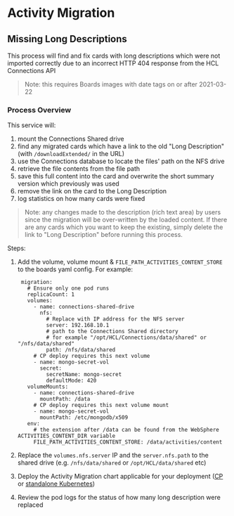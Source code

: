 # Activity Migration

## Missing Long Descriptions

This process will find and fix cards with long descriptions which were not imported correctly due to an incorrect HTTP 404 response from the HCL Connections API
> Note: this requires Boards images with date tags on or after 2021-03-22

### Process Overview

This service will:

1. mount the Connections Shared drive
1. find any migrated cards which have a link to the old "Long Description" (with `/downloadExtended/` in the URL)
1. use the Connections database to locate the files' path on the NFS drive
1. retrieve the file contents from the file path
1. save this full content into the card and overwrite the short summary version which previously was used
1. remove the link on the card to the Long Description
1. log statistics on how many cards were fixed

> Note: any changes made to the description (rich text area) by users since the migration will be over-written by the loaded content. If there are any cards which you want to keep the existing, simply delete the link to "Long Description" before running this process.

Steps:

1. Add the volume, volume mount & `FILE_PATH_ACTIVITIES_CONTENT_STORE` to the boards yaml config. For example:

        migration:
          # Ensure only one pod runs
          replicaCount: 1
          volumes:
            - name: connections-shared-drive
              nfs: 
                # Replace with IP address for the NFS server
                server: 192.168.10.1
                # path to the Connections Shared directory
                # for example "/opt/HCL/Connections/data/shared" or "/nfs/data/shared"
                path: /nfs/data/shared
            # CP deploy requires this next volume
            - name: mongo-secret-vol
              secret:
                secretName: mongo-secret
                defaultMode: 420
          volumeMounts:
            - name: connections-shared-drive
              mountPath: /data
            # CP deploy requires this next volume mount
            - name: mongo-secret-vol
              mountPath: /etc/mongodb/x509
          env:
            # the extension after /data can be found from the WebSphere ACTIVITIES_CONTENT_DIR variable
            FILE_PATH_ACTIVITIES_CONTENT_STORE: /data/activities/content

1. Replace the `volumes.nfs.server` IP and the `server.nfs.path` to the shared drive (e.g. `/nfs/data/shared` or `/opt/HCL/data/shared` etc)
1. Deploy the Activity Migration chart applicable for your deployment ([CP](/boards/cp/migration/) or [standalone Kubernetes](/boards/connections/migration/))
1. Review the pod logs for the status of how many long description were replaced
